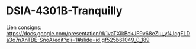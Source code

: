 # DSIA-4301B-Tranquilly

Lien consigns: https://docs.google.com/presentation/d/1vaTXikBckJF9v68eZIu_yNJcgFLDa3o7nXnTBE-SnoA/edit?pli=1#slide=id.gf525b61049_0_189
